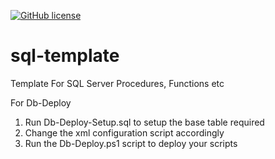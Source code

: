 [![GitHub license](https://img.shields.io/github/license/mashape/apistatus.svg)](https://github.com/uditghai/sql-template/blob/master/LICENSE.md)

# sql-template
Template For SQL Server Procedures, Functions etc

For Db-Deploy<br>
1. Run Db-Deploy-Setup.sql to setup the base table required<br>
2. Change the xml configuration script accordingly<br>
3. Run the Db-Deploy.ps1 script to deploy your scripts<br>

